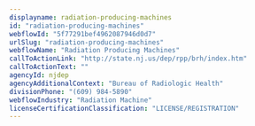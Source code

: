 ```yaml
---
displayname: radiation-producing-machines
id: "radiation-producing-machines"
webflowId: "5f77291bef4962087946d0d7"
urlSlug: "radiation-producing-machines"
webflowName: "Radiation Producing Machines"
callToActionLink: "http://state.nj.us/dep/rpp/brh/index.htm"
callToActionText: ""
agencyId: njdep
agencyAdditionalContext: "Bureau of Radiologic Health"
divisionPhone: "(609) 984-5890"
webflowIndustry: "Radiation Machine"
licenseCertificationClassification: "LICENSE/REGISTRATION"
---
```

